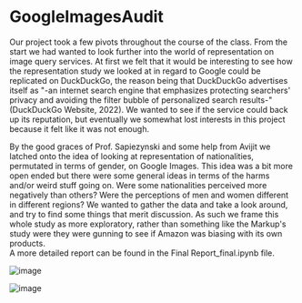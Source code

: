 # GoogleImagesAudit



Our project took a few pivots throughout the course of the class. From the start we had wanted to look further into the world of representation on image query services. At first we felt that it would be interesting to see how the representation study we looked at in regard to Google could be replicated on DuckDuckGo, the reason being that DuckDuckGo advertises itself as "-an internet search engine that emphasizes protecting searchers' privacy and avoiding the filter bubble of personalized search results-"(DuckDuckGo Website, 2022). We wanted to see if the service could back up its reputation, but eventually we somewhat lost interests in this project because it felt like it was not enough.

By the good graces of Prof. Sapiezynski and some help from Avijit we latched onto the idea of looking at representation of nationalities, permutated in terms of gender, on Google Images. This idea was a bit more open ended but there were some general ideas in terms of the harms and/or weird stuff going on. Were some nationalities perceived more negatively than others? Were the perceptions of men and women different in different regions? We wanted to gather the data and take a look around, and try to find some things that merit discussion. As such we frame this whole study as more exploratory, rather than something like the Markup's study were they were gunning to see if Amazon was biasing with its own products.
<br>
A more detailed report can be found in the 
Final Report_final.ipynb file.

![image](https://user-images.githubusercontent.com/66333267/189527624-6415e7ed-f433-4205-b22a-b21204cf154e.png)

![image](https://user-images.githubusercontent.com/66333267/189527670-7cd05b1c-ef50-417e-a4fa-a31c9673e620.png)
